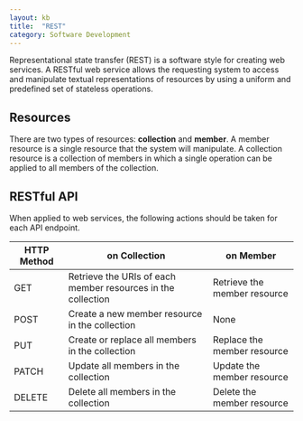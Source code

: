 ```yaml
---
layout: kb
title:  "REST"
category: Software Development
---
```


Representational state transfer (REST) is a software style for creating
web services. A RESTful web service allows the requesting system to
access and manipulate textual representations of resources by using a
uniform and predefined set of stateless operations.

## Resources
There are two types of resources: **collection** and **member**. A
member resource is a single resource that the system will manipulate. A
collection resource is a collection of members in which a single operation
can be applied to all members of the collection.

## RESTful API
When applied to web services, the following actions should be taken for
each API endpoint.

| HTTP Method | on Collection | on Member |
| ----------- | ------------- | --------- |
| GET | Retrieve the URIs of each member resources in the collection | Retrieve the member resource |
| POST | Create a new member resource in the collection | None |
| PUT | Create or replace all members in the collection | Replace the member resource |
| PATCH | Update all members in the collection | Update the member resource |
| DELETE | Delete all members in the collection | Delete the member resource |
